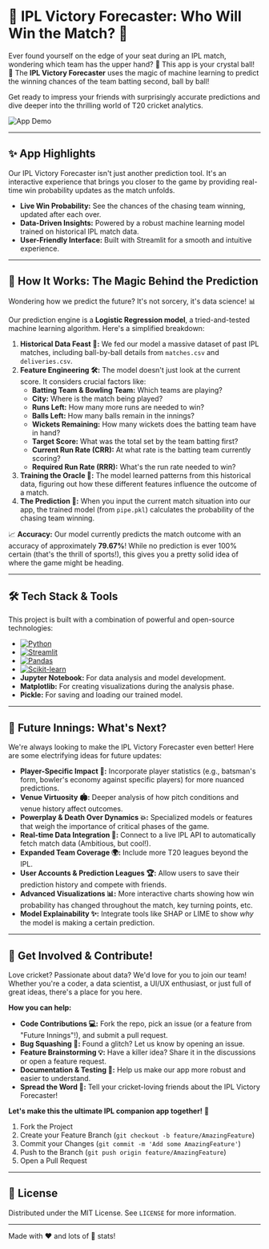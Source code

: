 # 🏏 IPL Victory Forecaster: Who Will Win the Match? 🔮

Ever found yourself on the edge of your seat during an IPL match, wondering which team has the upper hand? 🤔 This app is your crystal ball! 🔮 The **IPL Victory Forecaster** uses the magic of machine learning to predict the winning chances of the team batting second, ball by ball!

Get ready to impress your friends with surprisingly accurate predictions and dive deeper into the thrilling world of T20 cricket analytics.

<!-- Placeholder for a cool GIF or screenshot of the app in action! -->
![App Demo](https://raw.githubusercontent.com/amardeep-mylavarapu/IPL-Win-Predictor/main/app_demo_placeholder.png)
<!-- TODO: Replace with actual GIF/Screenshot link -->

---

## ✨ App Highlights

Our IPL Victory Forecaster isn't just another prediction tool. It's an interactive experience that brings you closer to the game by providing real-time win probability updates as the match unfolds.

*   **Live Win Probability:** See the chances of the chasing team winning, updated after each over.
*   **Data-Driven Insights:** Powered by a robust machine learning model trained on historical IPL match data.
*   **User-Friendly Interface:** Built with Streamlit for a smooth and intuitive experience.

---

## 🚀 How It Works: The Magic Behind the Prediction

Wondering how we predict the future? It's not sorcery, it's data science! 📊

Our prediction engine is a **Logistic Regression model**, a tried-and-tested machine learning algorithm. Here's a simplified breakdown:

1.  **Historical Data Feast 📜:** We fed our model a massive dataset of past IPL matches, including ball-by-ball details from `matches.csv` and `deliveries.csv`.
2.  **Feature Engineering 🛠️:** The model doesn't just look at the current score. It considers crucial factors like:
    *   **Batting Team & Bowling Team:** Which teams are playing?
    *   **City:** Where is the match being played?
    *   **Runs Left:** How many more runs are needed to win?
    *   **Balls Left:** How many balls remain in the innings?
    *   **Wickets Remaining:** How many wickets does the batting team have in hand?
    *   **Target Score:** What was the total set by the team batting first?
    *   **Current Run Rate (CRR):** At what rate is the batting team currently scoring?
    *   **Required Run Rate (RRR):** What's the run rate needed to win?
3.  **Training the Oracle 🧠:** The model learned patterns from this historical data, figuring out how these different features influence the outcome of a match.
4.  **The Prediction 🎯:** When you input the current match situation into our app, the trained model (from `pipe.pkl`) calculates the probability of the chasing team winning.

📈 **Accuracy:** Our model currently predicts the match outcome with an accuracy of approximately **79.67%**! While no prediction is ever 100% certain (that's the thrill of sports!), this gives you a pretty solid idea of where the game might be heading.

---

## 🛠️ Tech Stack & Tools

This project is built with a combination of powerful and open-source technologies:

*   [![Python](https://img.shields.io/badge/Python-3776AB?style=for-the-badge&logo=python&logoColor=white)](https://www.python.org/)
*   [![Streamlit](https://img.shields.io/badge/Streamlit-FF4B4B?style=for-the-badge&logo=streamlit&logoColor=white)](https://streamlit.io/)
*   [![Pandas](https://img.shields.io/badge/Pandas-150458?style=for-the-badge&logo=pandas&logoColor=white)](https://pandas.pydata.org/)
*   [![Scikit-learn](https://img.shields.io/badge/Scikit--learn-F7931E?style=for-the-badge&logo=scikit-learn&logoColor=white)](https://scikit-learn.org/)
*   **Jupyter Notebook:** For data analysis and model development.
*   **Matplotlib:** For creating visualizations during the analysis phase.
*   **Pickle:** For saving and loading our trained model.

---

## 🔮 Future Innings: What's Next?

We're always looking to make the IPL Victory Forecaster even better! Here are some electrifying ideas for future updates:

*   **Player-Specific Impact 🌟:** Incorporate player statistics (e.g., batsman's form, bowler's economy against specific players) for more nuanced predictions.
*   **Venue Virtuosity 🏟️:** Deeper analysis of how pitch conditions and venue history affect outcomes.
*   **Powerplay & Death Over Dynamics 💥:** Specialized models or features that weigh the importance of critical phases of the game.
*   **Real-time Data Integration 📡:** Connect to a live IPL API to automatically fetch match data (Ambitious, but cool!).
*   **Expanded Team Coverage 🌍:** Include more T20 leagues beyond the IPL.
*   **User Accounts & Prediction Leagues 🏆:** Allow users to save their prediction history and compete with friends.
*   **Advanced Visualizations 📊:** More interactive charts showing how win probability has changed throughout the match, key turning points, etc.
*   **Model Explainability ✨:** Integrate tools like SHAP or LIME to show *why* the model is making a certain prediction.

---

## 🙌 Get Involved & Contribute!

Love cricket? Passionate about data? We'd love for you to join our team! Whether you're a coder, a data scientist, a UI/UX enthusiast, or just full of great ideas, there's a place for you here.

**How you can help:**

*   **Code Contributions 💻:** Fork the repo, pick an issue (or a feature from "Future Innings"!), and submit a pull request.
*   **Bug Squashing 🐛:** Found a glitch? Let us know by opening an issue.
*   **Feature Brainstorming 💡:** Have a killer idea? Share it in the discussions or open a feature request.
*   **Documentation & Testing 📝:** Help us make our app more robust and easier to understand.
*   **Spread the Word 📣:** Tell your cricket-loving friends about the IPL Victory Forecaster!

**Let's make this the ultimate IPL companion app together!** 🚀

1.  Fork the Project
2.  Create your Feature Branch (`git checkout -b feature/AmazingFeature`)
3.  Commit your Changes (`git commit -m 'Add some AmazingFeature'`)
4.  Push to the Branch (`git push origin feature/AmazingFeature`)
5.  Open a Pull Request

---

## 📜 License

Distributed under the MIT License. See `LICENSE` for more information.

---

Made with ❤️ and lots of 🏏 stats!
